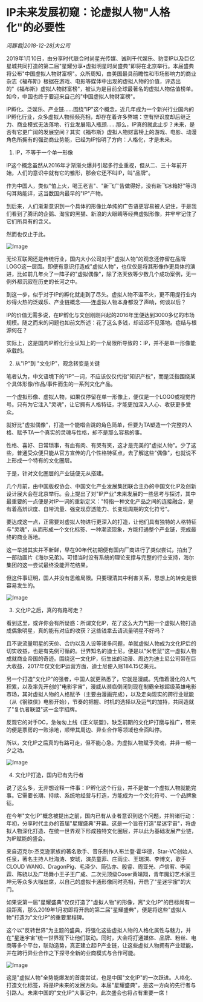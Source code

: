 # IP未来发展初窥：论虚拟人物"人格化"的必要性

*河豚君|2018-12-28|大公司*

2019年1月10日，由分享时代联合时尚星光传媒、诚利千代娱乐、豹变IP以及巨亿星城共同打造的第二届"星耀分享•虚拟明星时尚盛典"即将在北京举行。本届盛典将公布"中国虚拟人物财富榜"。众所周知，由美国最具前瞻性和市场影响力的商业杂志《福布斯》根据在游戏、电影等媒体中出现的虚拟人物的价值，评选出的"《福布斯》虚拟人物财富榜"，被认为是目前全球最著名的虚拟人物估值榜单。如今，中国也终于要迎来自己的"中国虚拟人物财富榜"。

IP孵化、泛娱乐、产业链……围绕"IP"这个概念，近几年成为一个新兴行业国内的IP孵化行业，众多虚拟人物频频亮相，却存在着许多弊端：空有辩识度却后继乏力、商业模式无法落地、行业发展陷入瓶颈……那么，IP真的就此止步？未来，是否有它更广阔的发展空间？其实《福布斯》虚拟人物财富榜上的游戏、电影、动漫角色所拥有的强劲商业势能，已经为IP指明了方向：人格化，才是未来。

1. IP，不等于一个单一形像

IP这个概念虽然从2016年才渐渐火爆并引起多行业重视，但从二、三十年前开始，人们的意识中就有它的雏形，那会它还不叫IP，叫"品牌"。

作为中国人，类似"怕上火，喝王老吉"、"新飞广告做得好，没有新飞冰箱好"等词句耳熟能详，这当数国内最早的"IP"产物。

到后来，人们渐渐意识到一个具体的形像比单纯的广告语更容易被人记住，于是我们看到了腾讯的企鹅、淘宝的黑猫、新浪的大眼睛等经典虚拟形像，并牢牢记住了它们所具有的含义。

然而也仅止于此。

![Image](https://p3.pstatp.com/large/pgc-image/14b9ec199b5f4b2697f02317db7b8590)

无论互联网还是传统行业，国内大小公司对于"虚拟人物"的观念还停留在品牌LOGO这一层面。即便有意识打造成"虚拟人物"，也仅仅是将其形像作更具体的演进，比如前几年火了一阵子的"虚拟偶像"，除了洛天依等少数几个成功案例，无一例外都沉寂在历史的长河之中。

到这一步，似乎对于IP的孵化就走到了尽头。虚拟人物不温不火，更不用提行业内炒得火热的泛娱乐、产业链概念——连虚拟人物本身都没了声响，何谈以后？

IP的价值无需多说，在IP孵化与文创刚刚兴起的2016年里便达到3000多亿的市场规模。随之而来的问题也如前文所述：花了这么多钱，却迟迟不见落地。症结与根源何在？

实际上，这是国内IP孵化行业认知上的一个局限所导致的：IP，并不是单一形像能承载的。

2. 从"IP"到 "文化IP"，观念转变是关键

笔者认为，中文语境下的"IP"一词，不应该仅仅代指"知识产权"，而是泛指围绕某个具体形像/作品/事件而生的一系列文化产品。

一个虚拟形像、虚拟人物，如果仅停留在单一形像上，便仅是一个LOGO或视觉符号。只有为它注入"灵魂"，让它拥有人格特征，才能更加深入人心、收获更多受众。

就好比"虚拟偶像"，打造一个能唱会跳的角色简单，但要为TA塑造一个完整的人格、赋予TA一个真实的灵魂与性格，却不是那么容易的事。

性格、喜好、日常琐事，有血有肉、有哭有笑，这才是完美的"虚拟人物"。少了这些，普通受众便只能从官方宣传的几个性格特征点，去了解这些"偶像"，也就说不上形成一个特有的文化圈层。

于是，针对文化圈层的产业链便无从搭建。

几个月前，由中国版权协会、中国文化产业发展集团联合主办的中国文化IP及创新设计展大会在北京举行。会上提出了对"IP产业"未来发展的一些思考与探讨，其中最重要的一点便是对IP一词的重新定义："特指一种文化产品之间的连接融合，是有着高辨识度、自带流量、强变现穿透能力、长变现周期的文化符号"。

要达成这一点，正需要对虚拟人物进行更深入的打造，让他们具有独特的人格特征与"灵魂"，从而形成一个文化标签、一种潮流现象，方能打通整个产业链，完成最终的商业落地。

这一举措其实并不新鲜，早在90年代初期便有国内厂商进行了类似尝试，拍出了一部动画片《海尔兄弟》。可惜当时没有系统的理论支撑与完整的行业支持，海尔集团的这一尝试最终没能开花结果。

但这件事证明，国人并没有思维局限。只要理清其中利害关系，思想上的转变是很容易发生的。

![Image](https://p3.pstatp.com/large/pgc-image/c91aebf73b5d4331b0f3d4b4cc1c1c31)

3. 文化IP之后，真的有路可走？

看到这里，或许你会有所疑惑：所谓文化IP，花了这么大力气把一个虚拟人物打造成偶象明星，真的能有对应的收获？这些钱拿去请流量明星不好吗？

且不说流量明星的天价、合约以及人设等诸多问题，单就虚拟人物成为文化IP后的切实收益，也是有先例可循的。世界知名的迪士尼，便是以"米老鼠"这一虚拟人物成就商业帝国的奇迹。围绕这一文化IP，衍生出的动漫、周边为迪士尼公司带在巨大收益，2017年仅文化IP运营方面，迪士尼便入账184.15亿美元。

另一个打造"文化IP"的强者，中国人就更熟悉了，它就是漫威。凭借着漫化的人气积累，以及率先开创的"电影宇宙"，漫威从濒临倒闭到现在制霸全球超级英雄电影市场，其对虚拟人物的人格赋予（主要由漫画完成），以及走向现实的跨行业赋能（从《钢铁侠》电影开始），节奏的把握、时机的选择以及运气的加持，共同造就了"复仇者联盟"这一金字招牌。

反观它的对手DC，急匆匆上线《正义联盟》，缺乏前期的文化IP打磨与推广，带来的便是票房的一败涂地，顺带其周边、异业合作等领域也全面叫停。

所以，文化IP之后真的有路可走，但不能心急。为虚拟人物赋予灵魂，并非一朝一夕之功。

![Image](https://p3.pstatp.com/large/pgc-image/70057ce7451e4e1b84347907f91d194c)

4. 文化IP打造，国内已有先行者

说了这么多，无非想诠释一件事：IP孵化这个行业，并不是做一个虚拟人物就能完事。它需要长期、持续、系统地经营与打造，方能成为一个文化符号、一个品牌象征。

在今年"文化IP"概念被提出之前，国内已有从业者意识到这个问题，并附诸行动：年初，分享时代主办的首届"星耀盛典"开幕。这是一个旨在打造"星迷宇宙"，将虚拟人物深化打造、在统一世界观下形成独特文化圈层，并以此为基础发展产业链，为IP赋能的盛会。

来自迈克尔·杰克逊家族的著名歌手、音乐制作人布兰登·霍华德，Star-VC创始人任泉，著名主持人杜海涛、安琥，演员童菲、庄雨尘、王瑞淇、李博文，歌手CLOUD WANG、DragonPig、毛泽少、简弘亦、殷睿、周亚光、卢信宥、李闻霖、陈骁以及广场舞小王子王广成、二次元顶级Coser黄靖翔，青年魔幻艺术家王坤元等众多大咖出席，以自己的虚拟卡通形像同时亮相，开启了"星迷宇宙"的大门。

如果说第一届"星耀盛典"仅仅打造了"虚拟人物"的形像，离"文化IP"的目标尚有一段距离，那么2019年1月初即将开启的第二届"星耀盛典"，便是将这些"虚拟人物"打造为"文化IP"的重要里程碑。

这个以"反转世界"为主题的盛典，将强化这些虚拟人物的人格化属性与魅力，并在"星迷宇宙"统一世界观下让他们联动。同时，大会将打通媒体、品牌、粉丝、电商等多个平台，联动造势，真正建立起IP产业链，让这些虚拟人物拥有产业赋能，并在跨行异业合作之下探寻全新的业商模式与合作可能。

![Image](https://p3.pstatp.com/large/pgc-image/7a18795941fb4a9db3a5d90e08b2d60b)

这是"虚拟人物"全势能爆发的首度尝试，也是中国"文化IP"的一次跃进。人格化、打造文化标签，将是IP未来的发展方向。本届"星耀盛典"，是这一方向的先行者与引路人。未来中国的"文化IP"大事记中，此次盛会也将占有重要一席！

